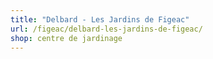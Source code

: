 ```yaml
---
title: "Delbard - Les Jardins de Figeac"
url: /figeac/delbard-les-jardins-de-figeac/
shop: centre de jardinage
---
```

